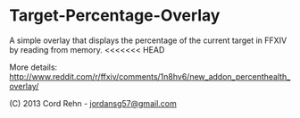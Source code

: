 Target-Percentage-Overlay
=========================

A simple overlay that displays the percentage of the current target in FFXIV by reading from memory.
<<<<<<< HEAD


More details:
http://www.reddit.com/r/ffxiv/comments/1n8hv6/new_addon_percenthealth_overlay/



(C) 2013 Cord Rehn - jordansg57@gmail.com
